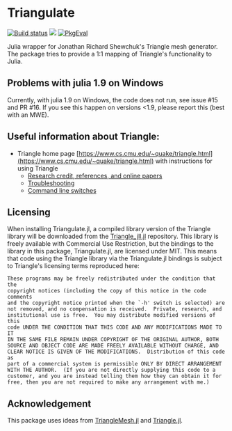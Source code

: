 Triangulate
===========

[![Build status](https://github.com/JuliaGeometry/Triangulate.jl/workflows/linux-macos-windows/badge.svg)](https://github.com/JuliaGeometry/Triangulate.jl/actions)
[![](https://img.shields.io/badge/docs-stable-blue.svg)](https://juliageometry.github.io/Triangulate.jl/stable)
[![PkgEval](https://juliaci.github.io/NanosoldierReports/pkgeval_badges/T/Triangulate.svg)](https://juliaci.github.io/NanosoldierReports/pkgeval_badges/report.html)

Julia wrapper for Jonathan Richard Shewchuk's Triangle mesh generator. The package tries to provide a 1:1 mapping of Triangle's functionality to Julia.

## Problems with julia 1.9 on Windows

Currently, with julia 1.9 on Windows, the code does not run, see issue #15 and PR #16.
If you see this happen on versions <1.9, please report this (best with an MWE).


## Useful information about Triangle:
- Triangle home page   [https://www.cs.cmu.edu/~quake/triangle.html](https://www.cs.cmu.edu/~quake/triangle.html)
  with instructions for using Triangle
   - [Research credit, references, and online papers](https://www.cs.cmu.edu/~quake/triangle.research.html)
   - [Troubleshooting](https://www.cs.cmu.edu/~quake/triangle.trouble.html)
   - [Command line switches](https://www.cs.cmu.edu/~quake/triangle.switch.html)


## Licensing

When installing Triangulate.jl, a compiled library version of the Triangle library will be downloaded from the [Triangle_jll.jl](https://github.com/JuliaBinaryWrappers/Triangle_jll.jl) repository.  This library is freely available with Commercial Use Restriction,  but the bindings to the library in this package, Triangulate.jl, are licensed under MIT. This means that code using the Triangle library via the Triangulate.jl bindings is subject to Triangle's licensing terms reproduced here:

````
These programs may be freely redistributed under the condition that the
copyright notices (including the copy of this notice in the code comments
and the copyright notice printed when the `-h' switch is selected) are
not removed, and no compensation is received.  Private, research, and
institutional use is free.  You may distribute modified versions of this
code UNDER THE CONDITION THAT THIS CODE AND ANY MODIFICATIONS MADE TO IT
IN THE SAME FILE REMAIN UNDER COPYRIGHT OF THE ORIGINAL AUTHOR, BOTH
SOURCE AND OBJECT CODE ARE MADE FREELY AVAILABLE WITHOUT CHARGE, AND
CLEAR NOTICE IS GIVEN OF THE MODIFICATIONS.  Distribution of this code as
part of a commercial system is permissible ONLY BY DIRECT ARRANGEMENT
WITH THE AUTHOR.  (If you are not directly supplying this code to a
customer, and you are instead telling them how they can obtain it for
free, then you are not required to make any arrangement with me.)
````



## Acknowledgement
This package uses ideas from  [TriangleMesh.jl](https://github.com/konsim83/TriangleMesh.jl)
and [Triangle.jl](https://github.com/cvdlab/Triangle.jl).


